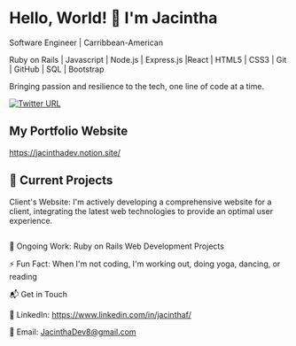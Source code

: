 # Hello, World! 👋 I'm Jacintha
Software Engineer | Carribbean-American 

Ruby on Rails | Javascript | Node.js | Express.js |React | HTML5 | CSS3 | Git | GitHub | SQL | Bootstrap 

Bringing passion and resilience to the tech, one line of code at a time. 

[![Twitter URL](https://img.shields.io/twitter/url/https/twitter.com/JacinthaDev.svg?style=social&label=Follow%20%40JacinthaDev)](https://twitter.com/JacinthaDev)

## My Portfolio Website

https://jacinthadev.notion.site/

## 🚀 Current Projects
Client's Website: I'm actively developing a comprehensive website for a client, integrating the latest web technologies to provide an optimal user experience.

##
🔭 Ongoing Work: Ruby on Rails Web Development Projects

⚡ Fun Fact: When I'm not coding, I'm working out, doing yoga, dancing, or reading

📬  Get in Touch

💼 LinkedIn: https://www.linkedin.com/in/jacinthaf/

📧 Email: JacinthaDev8@gmail.com

